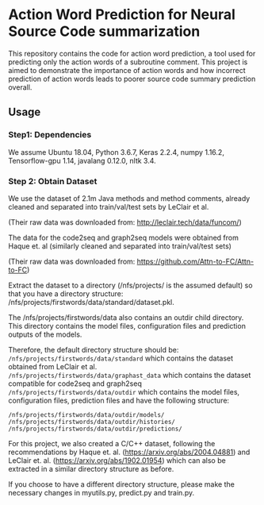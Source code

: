 # Action Word Prediction for Neural Source Code summarization
This repository contains the code for action word prediction, a tool used for predicting only the action words of a subroutine comment. This project is aimed to demonstrate the importance of action words and how incorrect prediction of action words leads to poorer source code summary prediction overall.

## Usage

### Step1: Dependencies
We assume Ubuntu 18.04, Python 3.6.7, Keras 2.2.4, numpy 1.16.2, Tensorflow-gpu 1.14, javalang 0.12.0, nltk 3.4.

### Step 2: Obtain Dataset
We use the dataset of 2.1m Java methods and method comments, already cleaned and separated into train/val/test sets by LeClair et al.

(Their raw data was downloaded from: http://leclair.tech/data/funcom/)  

The data for the code2seq and graph2seq models were obtained from Haque et. al (similarly cleaned and separated into train/val/test sets) </br>

(Their raw data was downloaded from: https://github.com/Attn-to-FC/Attn-to-FC)

Extract the dataset to a directory (/nfs/projects/ is the assumed default) so that you have a directory structure:  
/nfs/projects/firstwords/data/standard/dataset.pkl.

The /nfs/projects/firstwords/data also contains an outdir child directory. 
This directory contains the model files, configuration files and prediction outputs of the models.

Therefore, the default directory structure should be: </br>
```/nfs/projects/firstwords/data/standard``` which contains the dataset obtained from LeClair et al. </br>
```/nfs/projects/firstwords/data/graphast_data``` which contains the dataset compatible for code2seq and graph2seq </br>
```/nfs/projects/firstwords/data/outdir``` which contains the model files, configuration files, prediction files and have the following structure:</br>
```
/nfs/projects/firstwords/data/outdir/models/  
/nfs/projects/firstwords/data/outdir/histories/  
/nfs/projects/firstwords/data/outdir/predictions/  
```

For this project, we also created a C/C++ dataset, following the recommendations by Haque et. al. (https://arxiv.org/abs/2004.04881) and LeClair et. al. (https://arxiv.org/abs/1902.01954) which can also be extracted in a similar directory structure as before.

If you choose to have a different directory structure, please make the necessary changes in myutils.py, predict.py and train.py.
<!--
**actionwords/actionwords** is a ✨ _special_ ✨ repository because its `README.md` (this file) appears on your GitHub profile.
-->

